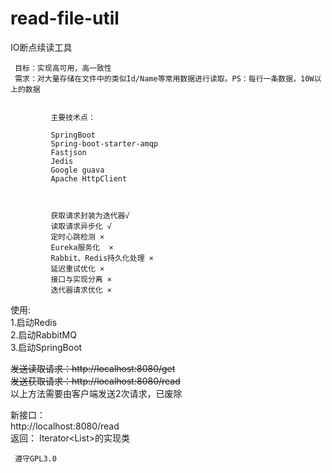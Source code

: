 # read-file-util
IO断点续读工具

     目标：实现高可用，高一致性
     需求：对大量存储在文件中的类似Id/Name等常用数据进行读取。PS：每行一条数据，10W以上的数据         
            
            
             主要技术点：
 
             SpringBoot
             Spring-boot-starter-amqp
             Fastjson
             Jedis
             Google guava
             Apache HttpClient
             
            
            
             获取请求封装为迭代器√
             读取请求异步化 √
             定时心跳检测 ×
             Eureka服务化  ×
             Rabbit、Redis持久化处理 ×
             延迟重试优化 ×                   
             接口与实现分离 ×
             迭代器请求优化 ×
             
             
   使用:</br>
   1.启动Redis </br>
   2.启动RabbitMQ </br>
   3.启动SpringBoot </br>

   
   <del>发送读取请求：http://localhost:8080/get</del><br>
   <del>发送获取请求：http://localhost:8080/read</del><br>
   以上方法需要由客户端发送2次请求，已废除
   
   新接口：</br>
   http://localhost:8080/read <br>
   返回：
   Iterator<List<String>>的实现类
             
     遵守GPL3.0

